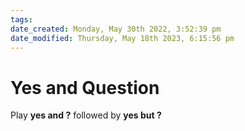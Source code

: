 ```yaml
---
tags: 
date_created: Monday, May 30th 2022, 3:52:39 pm
date_modified: Thursday, May 18th 2023, 6:15:56 pm
---
```

# Yes and Question
Play 
**yes and ?**  followed by
**yes but ?**


